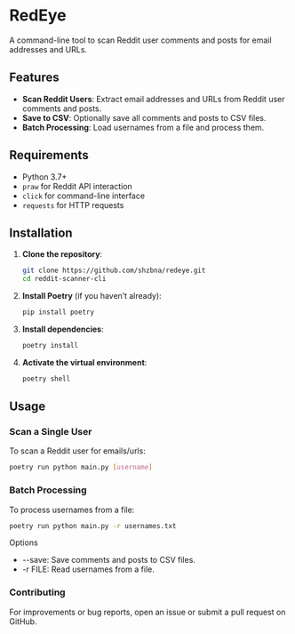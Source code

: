 # RedEye

A command-line tool to scan Reddit user comments and posts for email addresses and URLs.

## Features

- **Scan Reddit Users**: Extract email addresses and URLs from Reddit user comments and posts.
- **Save to CSV**: Optionally save all comments and posts to CSV files.
- **Batch Processing**: Load usernames from a file and process them.

## Requirements

- Python 3.7+
- `praw` for Reddit API interaction
- `click` for command-line interface
- `requests` for HTTP requests

## Installation

1. **Clone the repository**:

   ```bash
   git clone https://github.com/shzbna/redeye.git
   cd reddit-scanner-cli
   ```

2. **Install Poetry** (if you haven’t already):

   ```bash
   pip install poetry
   ```

3. **Install dependencies**:

   ```bash
   poetry install
   ```

4. **Activate the virtual environment**:

   ```bash
   poetry shell
   ```

## Usage

### Scan a Single User

To scan a Reddit user for emails/urls:

```bash
poetry run python main.py [username]
```

### Batch Processing

To process usernames from a file:

```bash
poetry run python main.py -r usernames.txt
```

Options

- --save: Save comments and posts to CSV files.
- -r FILE: Read usernames from a file.

### Contributing

For improvements or bug reports, open an issue or submit a pull request on GitHub.
